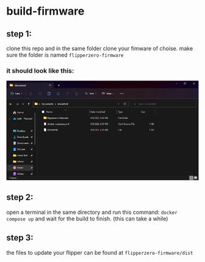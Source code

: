 # build-firmware

## step 1:

clone this repo and in the same folder clone your fimware of choise. make sure the folder is named `flipperzero-firmware`

### it should look like this:
![files](https://github.com/DrB0rk/pics/blob/main/dockerbuild-files.png)

## step 2:

open a terminal in the same directory and run this command: `docker compose up` and wait for the build to finish. (this can take a while)

## step 3:

the files to update your flipper can be found at `flipperzero-firmware/dist`
